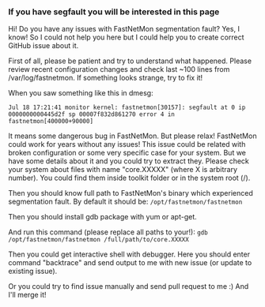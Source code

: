 ### If you have segfault you will be interested in this page

Hi! Do you have any issues with FastNetMon segmentation fault? Yes, I know! So I could not help you here but I could help you to create correct GitHub issue about it.

First of all, please be patient and try to understand what happened. Please review recent configuration changes and check last ~100 lines from /var/log/fastnetmon. If something looks strange, try to fix it!

When you saw something like this in dmesg:
```
Jul 18 17:21:41 monitor kernel: fastnetmon[30157]: segfault at 0 ip 0000000000445d2f sp 00007f832d861270 error 4 in fastnetmon[400000+90000]
``` 

It means some dangerous bug in FastNetMon. But please relax! FastNetMon could work for years without any issues! This issue could be related with broken configuration or some very specific case for your system. But we have some details about it and you could try to extract they. Please check your system about files with name "core.XXXXX" (where X is arbitrary number). You could find them inside toolkit folder or in the system root (/).

Then you should know full path to FastNetMon's binary which experienced segmentation fault. By default it should be: ```/opt/fastnetmon/fastnetmon```

Then you should install gdb package with yum or apt-get.

And run this command (please replace all paths to your!):
```gdb /opt/fastnetmon/fastnetmon /full/path/to/core.XXXXX```

Then you could get interactive shell with debugger. Here you should enter command "backtrace" and send  output to me with new issue (or update to existing issue). 

Or you could try to find issue manually and send pull request to me :) And I'll merge it!

